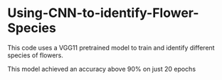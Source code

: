 # Using-CNN-to-identify-Flower-Species
This code uses a VGG11 pretrained model to train and identify different species of flowers.

This model achieved an accuracy above 90% on just 20 epochs
